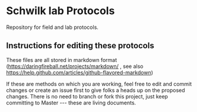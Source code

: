 Schwilk lab Protocols
=====================

Repository for field and lab protocols.

Instructions for editing these protocols
----------------------------------------

These files are all stored in markdown format (https://daringfireball.net/projects/markdown/ , see also https://help.github.com/articles/github-flavored-markdown)

If these are methods on which you are working, feel free to edit and commit changes or create an issue first to give folks a heads up on the proposed changes.  There is no need to branch or fork this project, just keep committing to Master --- these are living documents.
